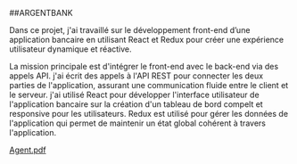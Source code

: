 ##ARGENTBANK


Dans ce projet, j'ai travaillé sur le développement front-end d’une application bancaire en utilisant React et Redux pour créer une expérience utilisateur dynamique et réactive.

La mission principale est d'intégrer le front-end avec le back-end via des appels API.
j'ai écrit des appels à l'API REST pour connecter les deux parties de l'application, assurant une communication fluide entre le client et le serveur.
j'ai utilisé React pour développer l'interface utilisateur de l'application bancaire sur la création d'un tableau de bord compelt et responsive pour les utilisateurs.
Redux est utilisé pour gérer les données de l'application qui permet de maintenir un état global cohérent à travers l'application.

[Agent.pdf](https://github.com/user-attachments/files/16930140/Agent.pdf)
